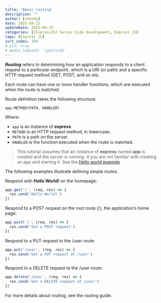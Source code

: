 ```yaml
---
title: 'Basic routing'
description: ""
author: [shandy]
date: 2025-09-15
updateDate: 2025-09-15
categories: [(ExpressJS) Server-Side development, Express JS]
tags: [Express JS]
sort_index: 104
# pin: true
# media_subpath: '/posts/02'
---
```


***Routing*** refers to determining how an application responds to a client request to a particular endpoint, which is a URI (or path) and a specific HTTP request method (GET, POST, and so on).

Each route can have one or more handler functions, which are executed when the route is matched.

Route definition takes the following structure:

```
app.METHOD(PATH, HANDLER)
```

Where:
- `app` is an instance of **express**.
- `METHOD` is an HTTP request method, in lowercase.
- `PATH` is a path on the server.
- `HANDLER` is the function executed when the route is matched.

> This tutorial assumes that an instance of **express** named **app** is created and the server is running. If you are not familiar with creating an app and starting it. See the [Hello world example](./2025-09-15-express-generator-01-installing).

The following examples illustrate defining simple routes.

Respond with **Hello World!** on the homepage:

```js
app.get('/', (req, res) => {
  res.send('Hello World!')
})
```

Respond to a POST request on the root route (/), the application’s home page:

```js
app.post('/', (req, res) => {
  res.send('Got a POST request')
})
```

Respond to a PUT request to the /user route:

```js
app.put('/user', (req, res) => {
  res.send('Got a PUT request at /user')
})
```

Respond to a DELETE request to the /user route:

```js
app.delete('/user', (req, res) => {
  res.send('Got a DELETE request at /user')
})
```
For more details about routing, see the routing guide.